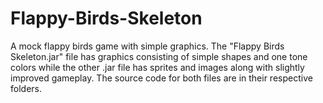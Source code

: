 Flappy-Birds-Skeleton
=====================

A mock flappy birds game with simple graphics. The "Flappy Birds Skeleton.jar" file has graphics consisting of simple shapes and one tone colors while the other .jar file has sprites and images along with slightly improved gameplay. The source code for both files are in their respective folders.

